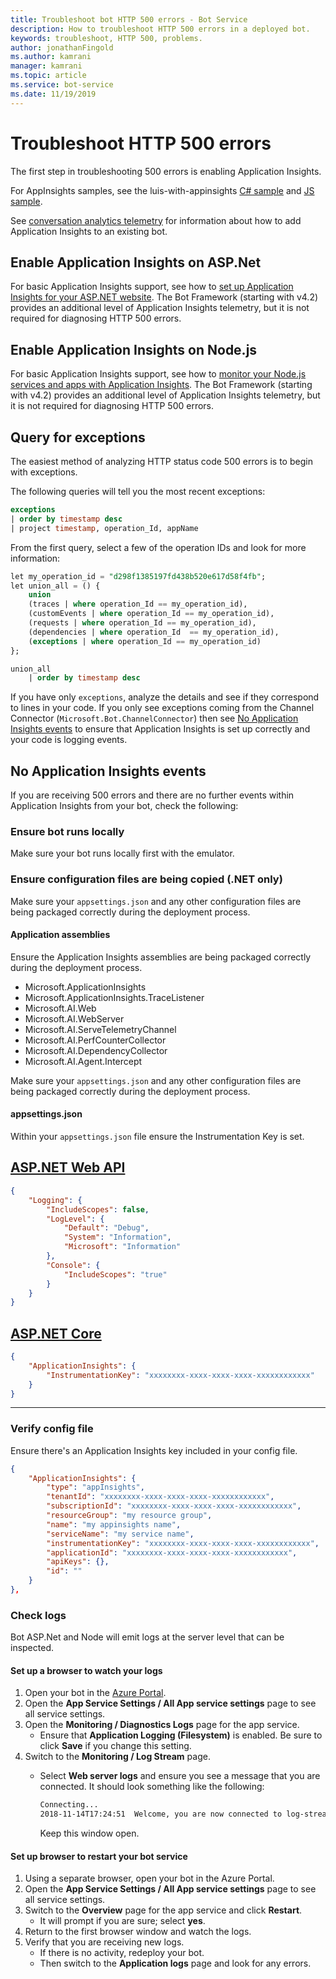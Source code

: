 ```yaml
---
title: Troubleshoot bot HTTP 500 errors - Bot Service
description: How to troubleshoot HTTP 500 errors in a deployed bot.
keywords: troubleshoot, HTTP 500, problems.
author: jonathanFingold
ms.author: kamrani
manager: kamrani
ms.topic: article
ms.service: bot-service
ms.date: 11/19/2019
---
```


# Troubleshoot HTTP 500 errors

<!-- Attention writers!!
     1 - When you create a new FAQ, please add the related link to the proper section in bot-service-troubleshoot-index.md.-->

The first step in troubleshooting 500 errors is enabling Application Insights.

For AppInsights samples, see the luis-with-appinsights [C# sample](https://aka.ms/cs-luis-with-appinsights-sample) and [JS sample](https://aka.ms/js-luis-with-appinsights-sample).

 <!-- qna-with-appinsights ([C# sample](https://aka.ms/qna-with-appinsights) / [JS sample](https://aka.ms/js-qna-with-appinsights-sample)) samples demonstrate bots that support Azure Application Insights.-->

See [conversation analytics telemetry](https://aka.ms/botframeworkanalytics) for information about how to add Application Insights to an existing bot.

## Enable Application Insights on ASP.Net

For basic Application Insights support, see how to [set up Application Insights for your ASP.NET website](https://docs.microsoft.com/azure/application-insights/app-insights-asp-net). The Bot Framework (starting with v4.2) provides an additional level of Application Insights telemetry, but it is not required for diagnosing HTTP 500 errors.

## Enable Application Insights on Node.js

For basic Application Insights support, see how to [monitor your Node.js services and apps with Application Insights](https://docs.microsoft.com/azure/azure-monitor/learn/nodejs-quick-start). The Bot Framework (starting with v4.2) provides an additional level of Application Insights telemetry, but it is not required for diagnosing HTTP 500 errors.

## Query for exceptions

The easiest method of analyzing HTTP status code 500 errors is to begin with exceptions.

The following queries will tell you the most recent exceptions:

```sql
exceptions
| order by timestamp desc
| project timestamp, operation_Id, appName
```

From the first query, select a few of the operation IDs and look for more information:

```sql
let my_operation_id = "d298f1385197fd438b520e617d58f4fb";
let union_all = () {
    union
    (traces | where operation_Id == my_operation_id),
    (customEvents | where operation_Id == my_operation_id),
    (requests | where operation_Id == my_operation_id),
    (dependencies | where operation_Id  == my_operation_id),
    (exceptions | where operation_Id == my_operation_id)
};

union_all
    | order by timestamp desc
```

If you have only `exceptions`, analyze the details and see if they correspond to lines in your code. If you only see exceptions coming from the Channel Connector (`Microsoft.Bot.ChannelConnector`) then see [No Application Insights events](#no-application-insights-events) to ensure that Application Insights is set up correctly and your code is logging events.

## No Application Insights events

If you are receiving 500 errors and there are no further events within Application Insights from your bot, check the following:

### Ensure bot runs locally

Make sure your bot runs locally first with the emulator.

### Ensure configuration files are being copied (.NET only)

Make sure your `appsettings.json` and any other configuration files are being packaged correctly during the deployment process.

#### Application assemblies

Ensure the Application Insights assemblies are being packaged correctly during the deployment process.

- Microsoft.ApplicationInsights
- Microsoft.ApplicationInsights.TraceListener
- Microsoft.AI.Web
- Microsoft.AI.WebServer
- Microsoft.AI.ServeTelemetryChannel
- Microsoft.AI.PerfCounterCollector
- Microsoft.AI.DependencyCollector
- Microsoft.AI.Agent.Intercept

Make sure your `appsettings.json` and any other configuration files are being packaged correctly during the deployment process.

#### appsettings.json

Within your `appsettings.json` file ensure the Instrumentation Key is set.

## [ASP.NET Web API](#tab/dotnetwebapi)

```json
{
    "Logging": {
        "IncludeScopes": false,
        "LogLevel": {
            "Default": "Debug",
            "System": "Information",
            "Microsoft": "Information"
        },
        "Console": {
            "IncludeScopes": "true"
        }
    }
}
```

## [ASP.NET Core](#tab/dotnetcore)

```json
{
    "ApplicationInsights": {
        "InstrumentationKey": "xxxxxxxx-xxxx-xxxx-xxxx-xxxxxxxxxxxx"
    }
}
```

---

### Verify config file

Ensure there's an Application Insights key included in your config file.

```json
{
    "ApplicationInsights": {
        "type": "appInsights",
        "tenantId": "xxxxxxxx-xxxx-xxxx-xxxx-xxxxxxxxxxxx",
        "subscriptionId": "xxxxxxxx-xxxx-xxxx-xxxx-xxxxxxxxxxxx",
        "resourceGroup": "my resource group",
        "name": "my appinsights name",
        "serviceName": "my service name",
        "instrumentationKey": "xxxxxxxx-xxxx-xxxx-xxxx-xxxxxxxxxxxx",
        "applicationId": "xxxxxxxx-xxxx-xxxx-xxxx-xxxxxxxxxxxx",
        "apiKeys": {},
        "id": ""
    }
},
```

### Check logs

Bot ASP.Net and Node will emit logs at the server level that can be inspected.

#### Set up a browser to watch your logs

1. Open your bot in the [Azure Portal](https://portal.azure.com/).
1. Open the **App Service Settings / All App service settings** page to see all service settings.
1. Open the **Monitoring / Diagnostics Logs** page for the app service.
   - Ensure that **Application Logging (Filesystem)** is enabled. Be sure to click **Save** if you change this setting.
1. Switch to the **Monitoring / Log Stream** page.
   - Select **Web server logs** and ensure you see a message that you are connected. It should look something like the following:

     ```bash
     Connecting...
     2018-11-14T17:24:51  Welcome, you are now connected to log-streaming service.
     ```

     Keep this window open.

#### Set up browser to restart your bot service

1. Using a separate browser, open your bot in the Azure Portal.
1. Open the **App Service Settings / All App service settings** page to see all service settings.
1. Switch to the **Overview** page for the app service and click **Restart**.
   - It will prompt if you are sure; select **yes**.
1. Return to the first browser window and watch the logs.
1. Verify that you are receiving new logs.
   - If there is no activity, redeploy your bot.
   - Then switch to the **Application logs** page and look for any errors.
